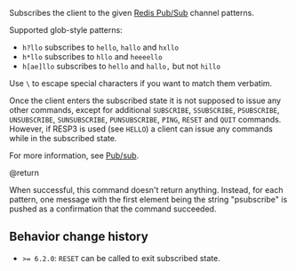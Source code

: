 Subscribes the client to the given [Redis Pub/Sub](/docs/manual/pubsub) channel patterns.

Supported glob-style patterns:

* `h?llo` subscribes to `hello`, `hallo` and `hxllo`
* `h*llo` subscribes to `hllo` and `heeeello`
* `h[ae]llo` subscribes to `hello` and `hallo,` but not `hillo`

Use `\` to escape special characters if you want to match them verbatim.

Once the client enters the subscribed state it is not supposed to issue any other commands, except for additional `SUBSCRIBE`, `SSUBSCRIBE`, `PSUBSCRIBE`, `UNSUBSCRIBE`, `SUNSUBSCRIBE`, `PUNSUBSCRIBE`, `PING`, `RESET` and `QUIT` commands.
However, if RESP3 is used (see `HELLO`) a client can issue any commands while in the subscribed state.

For more information, see [Pub/sub](/docs/manual/pubsub/).

@return

When successful, this command doesn't return anything.
Instead, for each pattern, one message with the first element being the string "psubscribe" is pushed as a confirmation that the command succeeded.

## Behavior change history

*   `>= 6.2.0`: `RESET` can be called to exit subscribed state.
